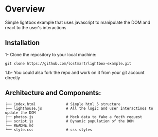 # Overview

Simple lightbox example that uses javascript to manipulate the DOM and react to the user's interactions

## Installation

1- Clone the repository to your local machine:

```shell
git clone https://github.com/lostmart/lightbox-example.git
```

1.b- You could also fork the repo and work on it from your git account directly

## Architecture and Components:

    ├── index.html              # Simple html 5 structure
    ├── lighthouse.js           # All the logic and user interactinos to update the DOM
    ├── photos.js               # Mock data to fake a fecth request
    ├── script.js               # Dynamic population of the DOM
    └── README.md
    └── style.css               # css styles
